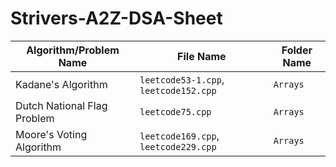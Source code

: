 # Strivers-A2Z-DSA-Sheet

| Algorithm/Problem Name                      | File Name                    | Folder Name       |
|---------------------------------------------|------------------------------|-------------------|
| Kadane's Algorithm                          | `leetcode53-1.cpp`, `leetcode152.cpp`       | `Arrays`          |
| Dutch National Flag Problem                          | `leetcode75.cpp`       | `Arrays`          |
| Moore's Voting Algorithm                         | `leetcode169.cpp`, `leetcode229.cpp`       | `Arrays`          |
